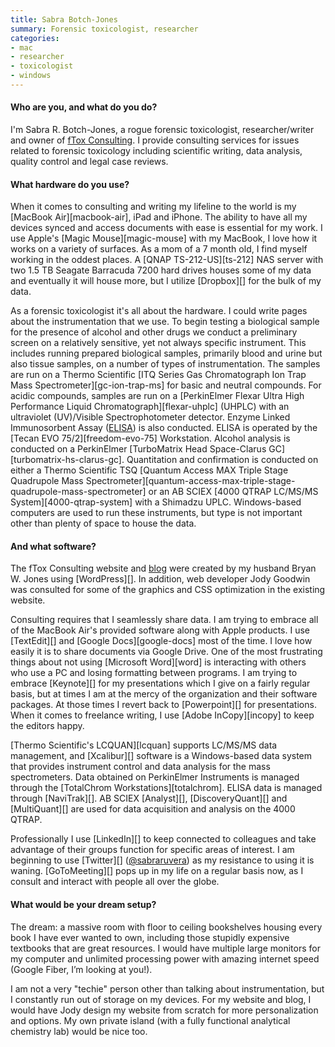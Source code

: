 ```yaml
---
title: Sabra Botch-Jones
summary: Forensic toxicologist, researcher
categories:
- mac
- researcher
- toxicologist
- windows
---
```


#### Who are you, and what do you do?

I'm Sabra R. Botch-Jones, a rogue forensic toxicologist, researcher/writer and owner of [fTox Consulting](http://ftoxconsulting.com/ "Sabra's website."). I provide consulting services for issues related to forensic toxicology including scientific writing, data analysis, quality control and legal case reviews. 

#### What hardware do you use?

When it comes to consulting and writing my lifeline to the world is my [MacBook Air][macbook-air], iPad and iPhone. The ability to have all my devices synced and access documents with ease is essential for my work. I use Apple's [Magic Mouse][magic-mouse] with my MacBook, I love how it works on a variety of surfaces. As a mom of a 7 month old, I find myself working in the oddest places. A [QNAP TS-212-US][ts-212] NAS server with two 1.5 TB Seagate Barracuda 7200 hard drives houses some of my data and eventually it will house more, but I utilize [Dropbox][] for the bulk of my data. 

As a forensic toxicologist it's all about the hardware. I could write pages about the instrumentation that we use. To begin testing a biological sample for the presence of alcohol and other drugs we conduct a preliminary screen on a relatively sensitive, yet not always specific instrument. This includes running prepared biological samples, primarily blood and urine but also tissue samples, on a number of types of instrumentation. The samples are run on a Thermo Scientific [ITQ Series Gas Chromatograph Ion Trap Mass Spectrometer][gc-ion-trap-ms] for basic and neutral compounds. For acidic compounds, samples are run on a [PerkinElmer Flexar Ultra High Performance Liquid Chromatograph][flexar-uhplc] (UHPLC) with an ultraviolet (UV)/Visible Spectrophotometer detector. Enzyme Linked Immunosorbent Assay ([ELISA](http://www.immunalysis.com/elisa "Details on the ELISA screening technique.")) is also conducted. ELISA is operated by the [Tecan EVO 75/2][freedom-evo-75] Workstation. Alcohol analysis is conducted on a PerkinElmer [TurboMatrix Head Space-Clarus GC][turbomatrix-hs-clarus-gc]. Quantitation and confirmation is conducted on either a Thermo Scientific TSQ [Quantum Access MAX Triple Stage Quadrupole Mass Spectrometer][quantum-access-max-triple-stage-quadrupole-mass-spectrometer] or an AB SCIEX [4000 QTRAP LC/MS/MS System][4000-qtrap-system] with a Shimadzu UPLC. Windows-based computers are used to run these instruments, but type is not important other than plenty of space to house the data. 

#### And what software?

The fTox Consulting website and [blog](http://ftoxconsulting.com/?page_id=14 "Sabra's weblog.") were created by my husband Bryan W. Jones using [WordPress][]. In addition, web developer Jody Goodwin was consulted for some of the graphics and CSS optimization in the existing website. 

Consulting requires that I seamlessly share data. I am trying to embrace all of the MacBook Air's provided software along with Apple products. I use [TextEdit][] and [Google Docs][google-docs] most of the time. I love how easily it is to share documents via Google Drive. One of the most frustrating things about not using [Microsoft Word][word] is interacting with others who use a PC and losing formatting between programs. I am trying to embrace [Keynote][] for my presentations which I give on a fairly regular basis, but at times I am at the mercy of the organization and their software packages. At those times I revert back to [Powerpoint][] for presentations. When it comes to freelance writing, I use [Adobe InCopy][incopy] to keep the editors happy.

[Thermo Scientific's LCQUAN][lcquan] supports LC/MS/MS data management, and [Xcalibur][] software is a Windows-based data system that provides instrument control and data analysis for the mass spectrometers. Data obtained on PerkinElmer Instruments is managed through the [TotalChrom Workstations][totalchrom]. ELISA data is managed through [NaviTrak][]. AB SCIEX [Analyst][], [DiscoveryQuant][] and [MultiQuant][] are used for data acquisition and analysis on the 4000 QTRAP.

Professionally I use [LinkedIn][] to keep connected to colleagues and take advantage of their groups function for specific areas of interest. I am beginning to use [Twitter][] ([@sabraruvera](https://twitter.com/SabraRuvera "Sabra's Twitter account.")) as my resistance to using it is waning. [GoToMeeting][] pops up in my life on a regular basis now, as I consult and interact with people all over the globe.

#### What would be your dream setup?

The dream: a massive room with floor to ceiling bookshelves housing every book I have ever wanted to own, including those stupidly expensive textbooks that are great resources. I would have multiple large monitors for my computer and unlimited processing power with amazing internet speed (Google Fiber, I’m looking at you!). 

I am not a very "techie" person other than talking about instrumentation, but I constantly run out of storage on my devices. For my website and blog, I would have Jody design my website from scratch for more personalization and options. My own private island (with a fully functional analytical chemistry lab) would be nice too.